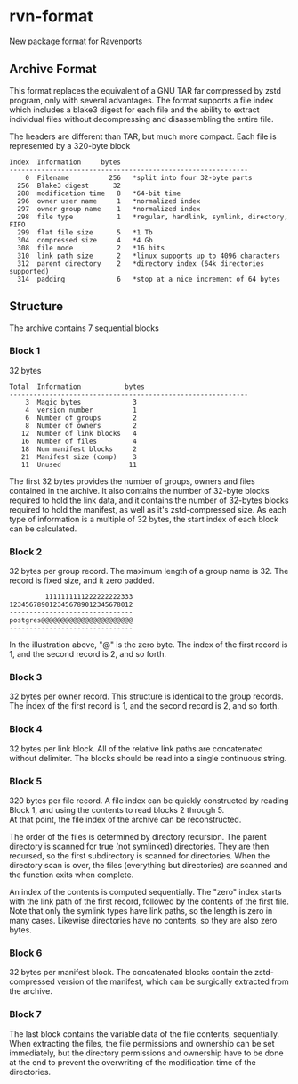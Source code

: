 # rvn-format
New package format for Ravenports

## Archive Format

This format replaces the equivalent of a GNU TAR far compressed by zstd program,
only with several advantages.  The format supports a file index which includes a
blake3 digest for each file and the ability to extract individual files without
decompressing and disassembling the entire file.

The headers are different than TAR, but much more compact.
Each file is represented by a 320-byte block

```
Index  Information     bytes
------------------------------------------------------------
    0  Filename          256   *split into four 32-byte parts
  256  Blake3 digest      32
  288  modification time   8   *64-bit time
  296  owner user name     1   *normalized index
  297  owner group name    1   *normalized index
  298  file type           1   *regular, hardlink, symlink, directory, FIFO
  299  flat file size      5   *1 Tb
  304  compressed size     4   *4 Gb
  308  file mode           2   *16 bits
  310  link path size      2   *linux supports up to 4096 characters
  312  parent directory    2   *directory index (64k directories supported)
  314  padding             6   *stop at a nice increment of 64 bytes
```

## Structure

The archive contains 7 sequential blocks

### Block 1

32 bytes
```
Total  Information           bytes
------------------------------------------------------------
    3  Magic bytes             3
    4  version number          1
    6  Number of groups        2
    8  Number of owners        2
   12  Number of link blocks   4
   16  Number of files         4
   18  Num manifest blocks     2
   21  Manifest size (comp)    3
   11  Unused                 11
```
The first 32 bytes provides the number of groups, owners and files contained in the archive.
It also contains the number of 32-byte blocks required to hold the link data, and it
contains the number of 32-bytes blocks required to hold the manifest, as well as it's
zstd-compressed size.  As each type of information is a multiple of 32 bytes, the start
index of each block can be calculated.

### Block 2

32 bytes per group record.
The maximum length of a group name is 32.  The record is fixed size, and it zero padded.
```
         1111111111222222222333
1234567890123456789012345678012
-------------------------------
postgres@@@@@@@@@@@@@@@@@@@@@@@
-------------------------------
```
In the illustration above, "@" is the zero byte.
The index of the first record is 1, and the second record is 2, and so forth.

### Block 3

32 bytes per owner record.
This structure is identical to the group records.
The index of the first record is 1, and the second record is 2, and so forth.

### Block 4

32 bytes per link block.
All of the relative link paths are concatenated without delimiter.  The blocks
should be read into a single continuous string.

### Block 5

320 bytes per file record.
A file index can be quickly constructed by reading Block 1, and using the contents to read blocks 2 through 5.  
At that point, the file index of the archive can be reconstructed.

The order of the files is determined by directory recursion.
The parent directory is scanned for true (not symlinked) directories.  They are then recursed, so the first
subdirectory is scanned for directories.  When the directory scan is over, the files (everything but
directories) are scanned and the function exits when complete.  

An index of the contents is computed sequentially.
The "zero" index starts with the link path of the first record, followed by the contents of the first file.  
Note that only the symlink types have link paths, so the length is zero in many cases.
Likewise directories have no contents, so they are also zero bytes.

### Block 6

32 bytes per manifest block.
The concatenated blocks contain the zstd-compressed version of the manifest, which can be surgically
extracted from the archive.

### Block 7

The last block contains the variable data of the file contents, sequentially.
When extracting the files, the file permissions and ownership can be set immediately, but the directory
permissions and ownership have to be done at the end to prevent the overwriting of the modification
time of the directories.
